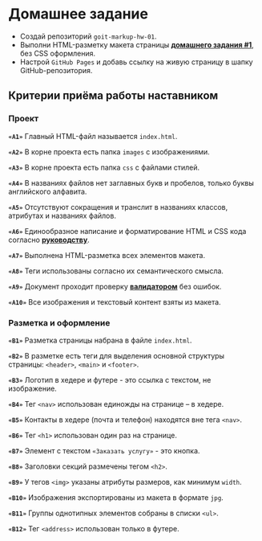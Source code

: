 # Домашнее задание

- Создай репозиторий `goit-markup-hw-01`.
- Выполни HTML-разметку макета страницы
  [**домашнего задания #1**](<https://www.figma.com/file/oTYBECAN79dXy19hzWObO4/Web-Studio-(Version-2.1)?node-id=0%3A1>),
  без CSS оформления.
- Настрой `GitHub Pages` и добавь ссылку на живую страницу в шапку
  GitHub-репозитория.

## Критерии приёма работы наставником

### Проект

**`«A1»`** Главный HTML-файл называется `index.html`.

**`«A2»`** В корне проекта есть папка `images` с изображениями.

**`«A3»`** В корне проекта есть папка `css` с файлами стилей.

**`«A4»`** В названиях файлов нет заглавных букв и пробелов, только буквы
английского алфавита.

**`«A5»`** Отсутствуют сокращения и транслит в названиях классов, атрибутах и
названиях файлов.

**`«A6»`** Единообразное написание и форматирование HTML и CSS кода согласно
[**руководству**](http://sadcitizen.me/code-guide/).

**`«A7»`** Выполнена HTML-разметка всех элементов макета.

**`«A8»`** Теги использованы согласно их семантического смысла.

**`«A9»`** Документ проходит проверку
[**валидатором**](http://validator.w3.org/nu/) без ошибок.

**`«A10»`** Все изображения и текстовый контент взяты из макета.

### Разметка и оформление

**`«B1»`** Разметка страницы набрана в файле `index.html`.

**`«B2»`** В разметке есть теги для выделения основной структуры страницы:
`<header>`, `<main>` и `<footer>`.

**`«B3»`** Логотип в хедере и футере - это ссылка с текстом, не изображение.

**`«B4»`** Тег `<nav>` использован единожды на странице – в хедере.

**`«B5»`** Контакты в хедере (почта и телефон) находятся вне тега `<nav>`.

**`«B6»`** Тег `<h1>` использован один раз на странице.

**`«B7»`** Элемент с текстом `«Заказать услугу»` - это кнопка.

**`«B8»`** Заголовки секций размечены тегом `<h2>`.

**`«B9»`** У тегов `<img>` указаны атрибуты размеров, как минимум `width`.

**`«B10»`** Изображения экспортированы из макета в формате `jpg`.

**`«B11»`** Группы однотипных элементов собраны в списки `<ul>`.

**`«B12»`** Тег `<address>` использован только в футере.
